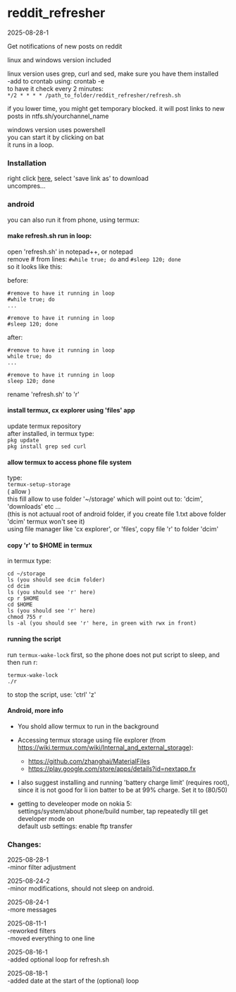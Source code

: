 # reddit_refresher

2025-08-28-1

Get notifications of new posts on reddit

linux and windows version included

linux version uses grep, curl and sed, make sure you have them installed  
-add to crontab using: 
crontab -e  
to have it check every 2 minutes:  
` */2 * * * * /path_to_folder/reddit_refresher/refresh.sh `

if you lower time, you might get temporary blocked.
it will post links to new posts in ntfs.sh/yourchannel_name


windows version uses powershell  
you can start it by clicking on bat  
it runs in a loop.

### Installation

right click [here](https://raw.githubusercontent.com/dbojan/reddit_refresher/refs/heads/main/reddit_refresher.zip), select 'save link as' to download  
uncompres...


### android

you can also run it from phone, using termux:  

#### make refresh.sh run in loop:  
open 'refresh.sh' in notepad++, or notepad  
remove # from lines: `#while true; do` and `#sleep 120; done`  
so it looks like this:

before:  
```
#remove to have it running in loop
#while true; do
...

#remove to have it running in loop
#sleep 120; done
```
after:  
```
#remove to have it running in loop
while true; do
...

#remove to have it running in loop
sleep 120; done
```

rename 'refresh.sh' to 'r'  

#### install termux, cx explorer using 'files' app  
update termux repository  
after installed, in termux type:  
`pkg update`  
`pkg install grep sed curl`  

#### allow termux to access phone file system
type:  
`termux-setup-storage`  
( allow )  
this fill allow to use folder '~/storage' which will point out to: 'dcim', 'downloads' etc ...  
(this is not actuual root of android folder, if you create file 1.txt above folder 'dcim' termux won't see it)  
using file manager like 'cx explorer', or 'files', copy file 'r' to folder 'dcim'  

#### copy 'r' to $HOME in termux
in termux type:
```
cd ~/storage
ls (you should see dcim folder)
cd dcim
ls (you should see 'r' here)
cp r $HOME
cd $HOME
ls (you should see 'r' here)
chmod 755 r
ls -al (you should see 'r' here, in green with rwx in front)
```
#### running the script

run `termux-wake-lock` first, so the phone does not put script to sleep, and then run r:  
```
termux-wake-lock
./r
```  

to stop the script, use: 'ctrl' 'z'

#### Android, more info

- You shold allow termux to run in the background

- Accessing termux storage using file explorer (from https://wiki.termux.com/wiki/Internal_and_external_storage):
  - https://github.com/zhanghai/MaterialFiles
  - https://play.google.com/store/apps/details?id=nextapp.fx

- I also suggest installing and running 'battery charge limit' (requires root), since it is not good for li ion batter to be at 99% charge. Set it to (80/50)  

- getting to develeoper mode on nokia 5:  
settings/system/about phone/build number, tap repeatedly till get developer mode on  
default usb settings: enable ftp transfer

### Changes:  

2025-08-28-1  
-minor filter adjustment

2025-08-24-2  
-minor modifications, should not sleep on android.

2025-08-24-1  
-more messages

2025-08-11-1  
-reworked filters  
-moved everything to one line

2025-08-16-1  
-added optional loop for refresh.sh

2025-08-18-1  
-added date at the start of the (optional) loop

